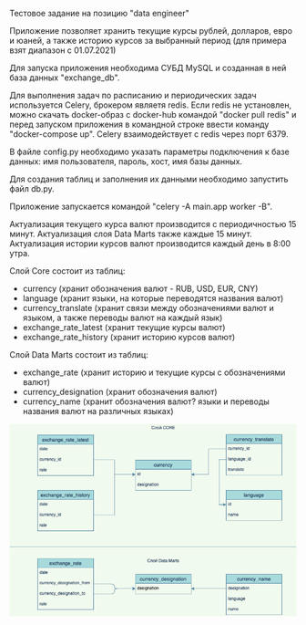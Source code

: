 Тестовое задание на позицию "data engineer"

Приложение позволяет хранить текущие курсы рублей, долларов, евро и юаней, а также историю курсов за выбранный период (для примера взят диапазон с 01.07.2021)

Для запуска приложения необходима СУБД MySQL и созданная в ней база данных "exchange_db".

Для выполнения задач по расписанию и периодических задач используется Celery, брокером являетя redis.
Если redis не установлен, можно скачать docker-образ с docker-hub командой "docker pull redis" и перед запуском приложения в командной строке ввести команду
"docker-compose up". Celery взаимодействует с redis через порт 6379.

В файле config.py необходимо указать параметры подключения к базе данных: имя пользователя, пароль, хост, имя базы данных.

Для создания таблиц и заполнения их данными необходимо запустить файл db.py.

Приложение запускается командой "celery -A main.app worker -B".

Актуализация текущего курса валют производится с периодичностью 15 минут.
Актуализация слоя Data Marts также каждые 15 минут.
Актуализация истории курсов валют производится каждый день в 8:00 утра.

Слой Core состоит из таблиц:
- currency (хранит обозначения валют - RUB, USD, EUR, CNY)
- language (хранит языки, на которые переводятся названия валют)
- currency_translate (хранит связи между обозначениями валют и языком, а также переводы валют на каждый язык)
- exchange_rate_latest (хранит текущие курсы валют)
- exchange_rate_history (хранит историю курсов валют)

Слой Data Marts состоит из таблиц:
- exchange_rate (хранит историю и текущие курсы с обозначениями валют)
- currency_designation (хранит обозначения валют)
- currency_name (хранит обозначения валют? языки и переводы названия валют на различных языках)

![alt text](https://github.com/KleachiM/data_engineer/blob/main/exchange_db.png)
